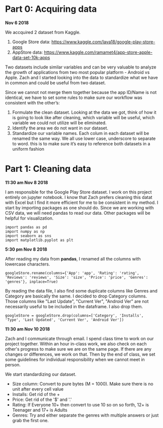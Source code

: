 # Part 0: Acquiring data

**Nov 6 2018**

We accquired 2 dataset from Kaggle. 
1. Google Store data: https://www.kaggle.com/lava18/google-play-store-apps
2. AppStore data: https://www.kaggle.com/ramamet4/app-store-apple-data-set-10k-apps

Two datasets include similar variables and can be very valuable to analyze the growth of applications from two most popular platform - Android vs Apple.
Zach and I started looking into the data to standardize what we have in common and could be useful from two dataset. 

Since we cannot not merge them together because the app ID/Name is not identical, we have to set some rules to make sure our workflow was consistent with the other’s:

1. Formulate the clean dataset. Looking at the data we got, think of how it is going to look like after cleaning, which variable will be useful, which variable we could not utilize will be eliminated.
2. Identify the area we do not want in our dataset.
3. Standardize our variable names. Each colum in each dataset will be renamed the same way. We all use lower case, underscore to separate to word. this is to make sure it’s easy to reference both datasets in a uniform fashion


# Part 1: Cleaning data

**11:30 am Nov 8 2018**

I am responsible for the Google Play Store dataset. I work on this project entirely on jupyter notebook. I know that Zach prefers cleaning this datat with Excel but I find it more efficient for me to be consistent in my method.
I start by importing packages as one should do. Since we are working with CSV data, we will need pandas to read our data. Other packages will be helpful for visualization.

```
import pandas as pd
import numpy as np
import seaborn as sns
import matplotlib.pyplot as plt
```
**5:30 pm Nov 8 2018**

After reading my data from **pandas**, I renamed all the columns with lowercase characters.
```
googleStore.rename(columns={'App': 'app', 'Rating': 'rating', 'Reviews': 'reviews', 'Size': 'size', 'Price': 'price', 'Genres': 'genres'}, inplace=True)
```

By reading the data file, I also find some duplicate columns like Genres and Category are basically the same. I decided to drop Category columns. Those columns like "Last Update", "Current Ver", "Android Ver" are not necessarily useful to be included in the dataframe. I also drop them.

```
googleStore = googleStore.drop(columns=['Category', 'Installs', 'Type', 'Last Updated', 'Current Ver', 'Android Ver'])
```

**11:30 am Nov 10 2018**

Zach and I communicate through email. I spend class time to work on our project together. Within an hour in-class work, we also check on each other's progress to make sure we are on the same page. If there are any changes or differences, we work on that. Then by the end of class, we set some guidelines for individual responsibility when we cannot meet in person.

We start standardizing our dataset. 
- Size column: Convert to pure bytes (M = 1000). Make sure there is no unit after every cell value
- Installs: Get rid of the + 
- Price: Get rid of the '$' and '.'
- Rating: If Everyone 10+ then convert to use 10 so on so forth, 12+ is Teenager and 17+ is Adults
- Genres: Try and either separate the genres with multiple answers or just grab the first one.


